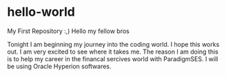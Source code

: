 # hello-world
My First Repository :,)
Hello my fellow bros

Tonight I am beginning my journey into the coding world. 
I hope this works out. I am very excited to see where it takes me.
The reason I am doing this is to help my career in the financal sercives
world with ParadigmSES. I will be using Oracle Hyperion softwares.
